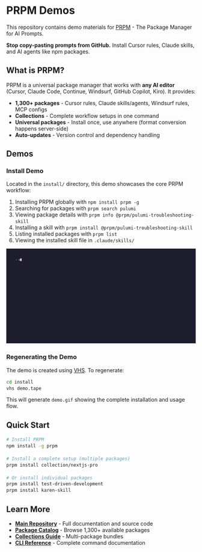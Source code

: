 # PRPM Demos

This repository contains demo materials for [PRPM](https://github.com/pr-pm/prpm) - The Package Manager for AI Prompts.

**Stop copy-pasting prompts from GitHub.** Install Cursor rules, Claude skills, and AI agents like npm packages.

## What is PRPM?

PRPM is a universal package manager that works with **any AI editor** (Cursor, Claude Code, Continue, Windsurf, GitHub Copilot, Kiro). It provides:

- **1,300+ packages** - Cursor rules, Claude skills/agents, Windsurf rules, MCP configs
- **Collections** - Complete workflow setups in one command
- **Universal packages** - Install once, use anywhere (format conversion happens server-side)
- **Auto-updates** - Version control and dependency handling

## Demos

### Install Demo

Located in the `install/` directory, this demo showcases the core PRPM workflow:

1. Installing PRPM globally with `npm install prpm -g`
2. Searching for packages with `prpm search pulumi`
3. Viewing package details with `prpm info @prpm/pulumi-troubleshooting-skill`
4. Installing a skill with `prpm install @prpm/pulumi-troubleshooting-skill`
5. Listing installed packages with `prpm list`
6. Viewing the installed skill file in `.claude/skills/`

![Install Demo](install/demo.gif)

### Regenerating the Demo

The demo is created using [VHS](https://github.com/charmbracelet/vhs). To regenerate:

```bash
cd install
vhs demo.tape
```

This will generate `demo.gif` showing the complete installation and usage flow.

## Quick Start

```bash
# Install PRPM
npm install -g prpm

# Install a complete setup (multiple packages)
prpm install collection/nextjs-pro

# Or install individual packages
prpm install test-driven-development
prpm install karen-skill
```

## Learn More

- **[Main Repository](https://github.com/pr-pm/prpm)** - Full documentation and source code
- **[Package Catalog](https://github.com/pr-pm/prpm/blob/main/docs/PACKAGES.md)** - Browse 1,300+ available packages
- **[Collections Guide](https://github.com/pr-pm/prpm/blob/main/docs/COLLECTIONS.md)** - Multi-package bundles
- **[CLI Reference](https://github.com/pr-pm/prpm/blob/main/docs/CLI.md)** - Complete command documentation
